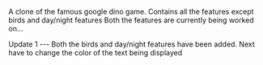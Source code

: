 A clone of the famous google dino game. 
Contains all the features except birds and day/night features
Both the features are currently being worked on...

Update 1 ---
Both the birds and day/night features have been added. 
Next have to change the color of the text being displayed 
